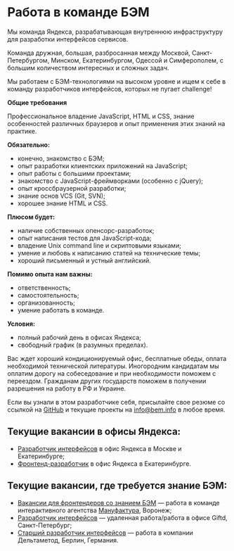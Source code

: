 Работа в команде БЭМ
====================

Мы команда Яндекса, разрабатывающая внутреннюю инфраструктуру для разработки интерфейсов сервисов.

Команда дружная, большая, разбросанная между Москвой, Санкт-Петербургом, Минском, Екатеринбургом, Одессой и Симферополем, с большим количеством интересных и сложных задач.

Мы работаем с БЭМ-технологиями на высоком уровне и ищем к себе в команду разработчиков интерфейсов, которых не пугает challenge!

**Общие требования**

Профессиональное владение JavaScript, HTML и CSS, знание особенностей различных браузеров и опыт применения этих знаний на практике.

**Обязательно:**
  * конечно, знакомство с БЭМ;
  * опыт разработки клиентских приложений на JavaScript;
  * опыт работы с большими проектами;
  * знакомство с JavaScript-фреймворками (особенно с jQuery);
  * опыт кроссбраузерной разработки;
  * знание основ VCS (Git, SVN);
  * хорошее знание HTML и CSS.

**Плюсом будет:**
  * наличие собственных опенсорс-разработок;
  * опыт написания тестов для JavaScript-кода;
  * владение Unix command line и скриптовыми языками;
  * умение и любовь к написанию статей на технические темы;
  * хороший письменный и устный английский.

**Помимо опыта нам важны:**
  * ответственность;
  * самостоятельность;
  * организованность;
  * умение работать в команде.

**Условия:**
  * полный рабочий день в офисах Яндекса;
  * свободный график (в разумных пределах).

Вас ждет хороший кондиционируемый офис, бесплатные обеды, оплата необходимой технической литературы. Иногородним кандидатам мы оплатим дорогу на собеседование и при необходимости поможем с переездом. Гражданам других государств поможем в получении разрешения на работу в РФ и Украине.

Если вы узнали в этом разработчике себя, присылайте свое резюме со ссылкой на [GitHub](https://github.com/) и текущие проекты на [info@bem.info](mailto:info@bem.info) в любое время.

Текущие вакансии в офисы Яндекса:
-----------------
  * [Разработчик интерфейсов](https://company.yandex.ru/job/vacancies/dev_int_yaservices.xml) в офис Яндекса в Москве и Екатеринбурге;
  * [Фронтенд-разработчик](https://yandex.ru/jobs/vacancies/dev/frontdev_radiosvodka/) в офис Яндекса в Екатеринбурге.

Текущие вакансии, где требуется знание БЭМ:
-----------------
  * [Вакансии для фронтендеров со знанием БЭМ](https://bitbucket.org/manufactura/jobs/) — работа в команде интерактивного агентства [Мануфактура](http://factory.mn/), Воронеж;
  * [Разработчик интерфейсов](https://giftd.ru/jobs/frontend-lead.html) — удаленная работа/работа в офисе Giftd, Санкт-Петербург;
  * [Старший разработчик интерфейсов](http://www.deltamethod.com/senior-frontend-developer-mf/) — работа в компании Дельтаметод, Берлин, Германия.
